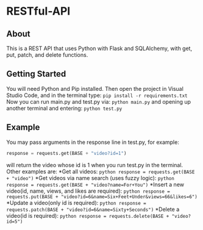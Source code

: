 # RESTful-API
## About
This is a REST API that uses Python with Flask and SQLAlchemy, with get, put, patch, and delete functions.

## Getting Started
You will need Python and Pip installed. Then open the project in Visual Studio Code, and in the terminal type:
`pip install -r requirements.txt`
Now you can run main.py and test.py via:
`python main.py`
and opening up another terminal and entering:
`python test.py`

## Example
You may pass arguments in the response line in test.py, for example:
```python
response = requests.get(BASE + "video?id=1")
```
will return the video whose id is 1 when you run test.py in the terminal.
Other examples are:
*Get all videos: ```python response = requests.get(BASE + "video")```
*Get videos via name search (uses fuzzy logic): ```python response = requests.get(BASE + "video?name=For+You")```
*Insert a new video(id, name, views, and likes are required): ```python response = requests.put(BASE + "video?id=6&name=Six+Feet+Under&views=66&likes=6")```
*Update a video(only id is required): ```python response = requests.patch(BASE + "video?id=6&name=Sixty+Seconds")```
*Delete a video(id is required): ```python response = requests.delete(BASE + "video?id=5")```
